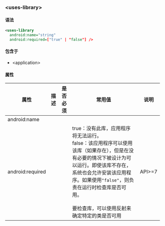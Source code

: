 ### \<uses-library>

#### 语法

```xml
<uses-library
  android:name="string"
  android:required=["true" | "false"] />
```

#### 包含于

- \<application>

#### 属性

| 属性             | 描述 | 是否必须 | 常用值                                                       | 说明   |
| ---------------- | ---- | -------- | ------------------------------------------------------------ | ------ |
| android:name     |      |          |                                                              |        |
| android:required |      |          | true：没有此库，应用程序将无法运行。<br>false：该应用程序可以使用该库（如果存在），但是在没有必要的情况下被设计为可以运行。即使该库不存在，系统也会允许安装该应用程序。如果使用`"false"`，则负责在运行时检查库是否可用。<br><br>要检查库，可以使用反射来确定特定的类是否可用 | API>=7 |

